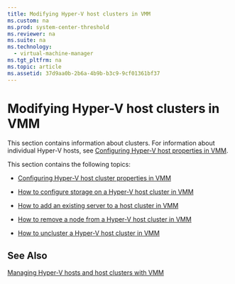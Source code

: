 ```yaml
---
title: Modifying Hyper-V host clusters in VMM
ms.custom: na
ms.prod: system-center-threshold
ms.reviewer: na
ms.suite: na
ms.technology: 
  - virtual-machine-manager
ms.tgt_pltfrm: na
ms.topic: article
ms.assetid: 37d9aa0b-2b6a-4b9b-b3c9-9cf01361bf37
---
```

# Modifying Hyper-V host clusters in VMM
This section contains information about clusters. For information about individual Hyper-V hosts, see [Configuring Hyper-V host properties in VMM](Configuring-Hyper-V-host-properties-in-VMM.md).

This section contains the following topics:

-   [Configuring Hyper-V host cluster properties in VMM](Configuring-Hyper-V-host-cluster-properties-in-VMM.md)

-   [How to configure storage on a Hyper-V host cluster in VMM](How-to-configure-storage-on-a-Hyper-V-host-cluster-in-VMM.md)

-   [How to add an existing server to a host cluster in VMM](How-to-add-an-existing-server-to-a-host-cluster-in-VMM.md)

-   [How to remove a node from a Hyper-V host cluster in VMM](How-to-remove-a-node-from-a-Hyper-V-host-cluster-in-VMM.md)

-   [How to uncluster a Hyper-V host cluster in VMM](How-to-uncluster-a-Hyper-V-host-cluster-in-VMM.md)

## See Also
[Managing Hyper-V hosts and host clusters with VMM](Managing-Hyper-V-hosts-and-host-clusters-with-VMM.md)


